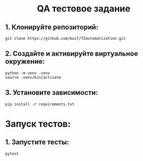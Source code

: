 <h1 align="center">QA тестовое задание</a></h1>
<h2>1. Клонируйте репозиторий:</h2>

```
git clone https://github.com/boif/TZautomatization.git
```

<h2>2. Создайте и активируйте виртуальное окружение:</h2>

```
python -m venv .venv
source .venv/bin/activate
```

<h2>3. Установите зависимости:</h2>

```
pip install -r requirements.txt
```

<h1>Запуск тестов:</h1>
<h2>1. Запустите тесты:</h2>

```
pytest
```
